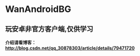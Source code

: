 # WanAndroidBG
## 玩安卓非官方客户端,仅供学习

#### 介绍请看博客：http://blog.csdn.net/qq_30878303/article/details/79471720
